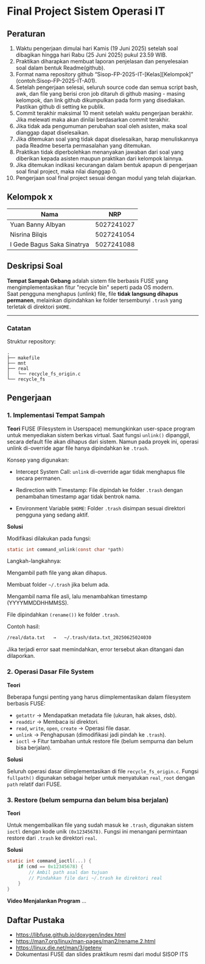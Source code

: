 # Final Project Sistem Operasi IT

## Peraturan
1. Waktu pengerjaan dimulai hari Kamis (19 Juni 2025) setelah soal dibagikan hingga hari Rabu (25 Juni 2025) pukul 23.59 WIB.
2. Praktikan diharapkan membuat laporan penjelasan dan penyelesaian soal dalam bentuk Readme(github).
3. Format nama repository github “Sisop-FP-2025-IT-[Kelas][Kelompok]” (contoh:Sisop-FP-2025-IT-A01).
4. Setelah pengerjaan selesai, seluruh source code dan semua script bash, awk, dan file yang berisi cron job ditaruh di github masing - masing kelompok, dan link github dikumpulkan pada form yang disediakan. Pastikan github di setting ke publik.
5. Commit terakhir maksimal 10 menit setelah waktu pengerjaan berakhir. Jika melewati maka akan dinilai berdasarkan commit terakhir.
6. Jika tidak ada pengumuman perubahan soal oleh asisten, maka soal dianggap dapat diselesaikan.
7. Jika ditemukan soal yang tidak dapat diselesaikan, harap menuliskannya pada Readme beserta permasalahan yang ditemukan.
8. Praktikan tidak diperbolehkan menanyakan jawaban dari soal yang diberikan kepada asisten maupun praktikan dari kelompok lainnya.
9. Jika ditemukan indikasi kecurangan dalam bentuk apapun di pengerjaan soal final project, maka nilai dianggap 0.
10. Pengerjaan soal final project sesuai dengan modul yang telah diajarkan.

## Kelompok x

Nama | NRP
--- | ---
Yuan Banny Albyan| 5027241027
Nisrina Bilqis | 5027241054
I Gede Bagus Saka Sinatrya| 5027241088

## Deskripsi Soal

**Tempat Sampah Gebang** adalah sistem file berbasis FUSE yang mengimplementasikan fitur "recycle bin" seperti pada OS modern.  
Saat pengguna menghapus (unlink) file, file **tidak langsung dihapus permanen**, melainkan dipindahkan ke folder tersembunyi `.trash` yang terletak di direktori `$HOME`.

---

### Catatan

Struktur repository:
```
.
├── makefile
├── mnt
├── real                        
│   └── recycle_fs_origin.c     
└── recycle_fs 
```

## Pengerjaan
### 1. Implementasi Tempat Sampah

**Teori**
FUSE (Filesystem in Userspace) memungkinkan user-space program untuk menyediakan sistem berkas virtual.
Saat fungsi `unlink()` dipanggil, secara default file akan dihapus dari sistem. Namun pada proyek ini, operasi unlink di-override agar file hanya dipindahkan ke `.trash`.

Konsep yang digunakan:

- Intercept System Call: `unlink` di-override agar tidak menghapus file secara permanen.

- Redirection with Timestamp: File dipindah ke folder `.trash` dengan penambahan timestamp agar tidak bentrok nama.

- Environment Variable `$HOME`: Folder `.trash` disimpan sesuai direktori pengguna yang sedang aktif.


**Solusi**

Modifikasi dilakukan pada fungsi:

```c
static int command_unlink(const char *path)
```
Langkah-langkahnya:

Mengambil path file yang akan dihapus.

Membuat folder `~/.trash` jika belum ada.

Mengambil nama file asli, lalu menambahkan timestamp (YYYYMMDDHHMMSS).

File dipindahkan `(rename())` ke folder `.trash`.

Contoh hasil:

```bash
/real/data.txt   →   ~/.trash/data.txt_20250625024030
```
Jika terjadi error saat memindahkan, error tersebut akan ditangani dan dilaporkan.

### 2. Operasi Dasar File System

**Teori**

Beberapa fungsi penting yang harus diimplementasikan dalam filesystem berbasis FUSE:

- `getattr` → Mendapatkan metadata file (ukuran, hak akses, dsb).
- `readdir` → Membaca isi direktori.
- `read`, `write`, `open`, `create` → Operasi file dasar.
- `unlink` → Penghapusan (dimodifikasi jadi pindah ke `.trash`).
- `ioctl` → Fitur tambahan untuk restore file (belum sempurna dan belum bisa berjalan).

**Solusi**

Seluruh operasi dasar diimplementasikan di file `recycle_fs_origin.c`.
Fungsi `fullpath()` digunakan sebagai helper untuk menyatukan `real_root` dengan `path` relatif dari FUSE.

### 3. Restore (belum sempurna dan belum bisa berjalan)
**Teori**

Untuk mengembalikan file yang sudah masuk ke `.trash`, digunakan sistem `ioctl` dengan kode unik `(0x12345678)`. Fungsi ini menangani permintaan restore dari `.trash` ke direktori `real`.

**Solusi**

```c
static int command_ioctl(...) {
    if (cmd == 0x12345678) {
        // Ambil path asal dan tujuan
        // Pindahkan file dari ~/.trash ke direktori real
    }
}
```

**Video Menjalankan Program**
...

## Daftar Pustaka

- https://libfuse.github.io/doxygen/index.html
- https://man7.org/linux/man-pages/man2/rename.2.html
- https://linux.die.net/man/3/getenv
- Dokumentasi FUSE dan slides praktikum resmi dari modul SISOP ITS
